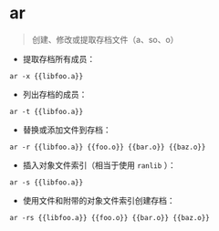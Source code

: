 # ar

> 创建、修改或提取存档文件（a、so、o）

- 提取存档所有成员：

`ar -x {{libfoo.a}}`

- 列出存档的成员：

`ar -t {{libfoo.a}}`

- 替换或添加文件到存档：

`ar -r {{libfoo.a}} {{foo.o}} {{bar.o}} {{baz.o}}`

- 插入对象文件索引（相当于使用 `ranlib` ）：

`ar -s {{libfoo.a}}`

- 使用文件和附带的对象文件索引创建存档：

`ar -rs {{libfoo.a}} {{foo.o}} {{bar.o}} {{baz.o}}`

[#]: contributors: ([琳小梁]，[󠀀]，[Datura stramonium L.])
